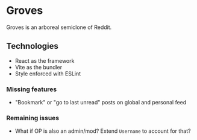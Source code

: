 # Groves

Groves is an arboreal semiclone of Reddit.

## Technologies

- React as the framework
- Vite as the bundler
- Style enforced with ESLint

### Missing features

- "Bookmark" or "go to last unread" posts on global and personal feed

### Remaining issues

- What if OP is also an admin/mod? Extend `Username` to account for that?
